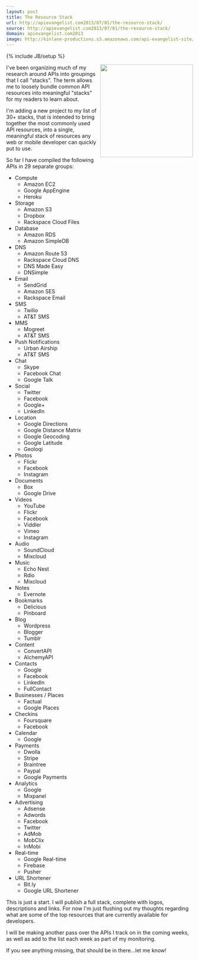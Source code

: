 ```yaml
---
layout: post
title: The Resource Stack
url: http://apievangelist.com2013/07/01/the-resource-stack/
source: http://apievangelist.com2013/07/01/the-resource-stack/
domain: apievangelist.com2013
image: http://kinlane-productions.s3.amazonaws.com/api-evangelist-site/blog/API-Stack-Colored.png
---
```

{% include JB/setup %}<p>
     <img src="https://s3.amazonaws.com/kinlane-productions/api-stack/API-Stack-Colored.png"  width="250" align="right" />
</p>
<p>
     I've been organizing much of my research around APIs into groupings that I call "stacks". The term allows me to loosely bundle common API resources into meaningful "stacks" for my readers to learn about.
</p>
<p>
     I'm adding a new project to my list of 30+ stacks, that is intended to bring together the most commonly used API resources, into a single, meaningful stack of resources any web or mobile developer can quickly put to use.
</p>
<p>
     So far I have compiled the following APIs in 29 separate groups:
</p>
<ul>
     <li>Compute
          <ul>
               <li>Amazon EC2
               </li>
               <li>Google AppEngine
               </li>
               <li>Heroku
               </li>
          </ul>
     </li>
     <li>Storage
          <ul>
               <li>Amazon S3
               </li>
               <li>Dropbox
               </li>
               <li>Rackspace Cloud Files
               </li>
          </ul>
     </li>
     <li>Database
          <ul>
               <li>Amazon RDS
               </li>
               <li>Amazon SimpleDB
               </li>
          </ul>
     </li>
     <li>DNS
          <ul>
               <li>Amazon Route 53
               </li>
               <li>Rackspace Cloud DNS
               </li>
               <li>DNS Made Easy
               </li>
               <li>DNSimple
               </li>
          </ul>
     </li>
     <li>Email
          <ul>
               <li>SendGrid
               </li>
               <li>Amazon SES
               </li>
               <li>Rackspace Email
               </li>
          </ul>
     </li>
     <li>SMS
          <ul>
               <li>Twilio
               </li>
               <li>AT&amp;T SMS
               </li>
          </ul>
     </li>
     <li>MMS
          <ul>
               <li>Mogreet
               </li>
               <li>AT&amp;T SMS
               </li>
          </ul>
     </li>
     <li>Push Notifications
          <ul>
               <li>Urban Airship
               </li>
               <li>AT&amp;T SMS
               </li>
          </ul>
     </li>
     <li>Chat
          <ul>
               <li>Skype
               </li>
               <li>Facebook Chat
               </li>
               <li>Google Talk
               </li>
          </ul>
     </li>
     <li>Social
          <ul>
               <li>Twitter
               </li>
               <li>Facebook
               </li>
               <li>Google+
               </li>
               <li>LinkedIn
               </li>
          </ul>
     </li>
     <li>Location
          <ul>
               <li>Google Directions
               </li>
               <li>Google Distance Matrix
               </li>
               <li>Google Geocoding
               </li>
               <li>Google Latitude
               </li>
               <li>Geoloqi
               </li>
          </ul>
     </li>
     <li>Photos
          <ul>
               <li>Flickr
               </li>
               <li>Facebook
               </li>
               <li>Instagram
               </li>
          </ul>
     </li>
     <li>Documents
          <ul>
               <li>Box
               </li>
               <li>Google Drive
               </li>
          </ul>
     </li>
     <li>Videos
          <ul>
               <li>YouTube
               </li>
               <li>Flickr
               </li>
               <li>Facebook
               </li>
               <li>Viddler
               </li>
               <li>Vimeo
               </li>
               <li>Instagram
               </li>
          </ul>
     </li>
     <li>Audio
          <ul>
               <li>SoundCloud
               </li>
               <li>Mixcloud
               </li>
          </ul>
     </li>
     <li>Music
          <ul>
               <li>Echo Nest
               </li>
               <li>Rdio
               </li>
               <li>Mixcloud
               </li>
          </ul>
     </li>
     <li>Notes
          <ul>
               <li>Evernote
               </li>
          </ul>
     </li>
     <li>Bookmarks
          <ul>
               <li>Delicious
               </li>
               <li>Pinboard
               </li>
          </ul>
     </li>
     <li>Blog
          <ul>
               <li>Wordpress
               </li>
               <li>Blogger
               </li>
               <li>Tumblr
               </li>
          </ul>
     </li>
     <li>Content
          <ul>
               <li>ConvertAPI
               </li>
               <li>AlchemyAPI
               </li>
          </ul>
     </li>
     <li>Contacts
          <ul>
               <li>Google
               </li>
               <li>Facebook
               </li>
               <li>LinkedIn
               </li>
               <li>FullContact
               </li>
          </ul>
     </li>
     <li>Businesses / Places
          <ul>
               <li>Factual
               </li>
               <li>Google Places
               </li>
          </ul>
     </li>
     <li>Checkins
          <ul>
               <li>Foursquare
               </li>
               <li>Facebook
               </li>
          </ul>
     </li>
     <li>Calendar
          <ul>
               <li>Google
               </li>
          </ul>
     </li>
     <li>Payments
          <ul>
               <li>Dwolla
               </li>
               <li>Stripe
               </li>
               <li>Braintree
               </li>
               <li>Paypal
               </li>
               <li>Google Payments
               </li>
          </ul>
     </li>
     <li>Analytics
          <ul>
               <li>Google
               </li>
               <li>Mixpanel
               </li>
          </ul>
     </li>
     <li>Advertising
          <ul>
               <li>Adsense
               </li>
               <li>Adwords
               </li>
               <li>Facebook
               </li>
               <li>Twitter
               </li>
               <li>AdMob
               </li>
               <li>MobClix
               </li>
               <li>InMobi
               </li>
          </ul>
     </li>
     <li>Real-time
          <ul>
               <li>Google Real-time
               </li>
               <li>Firebase
               </li>
               <li>Pusher
               </li>
          </ul>
     </li>
     <li>URL Shortener
          <ul>
               <li>Bit.ly
               </li>
               <li>Google URL Shortener
               </li>
          </ul>
     </li>
</ul>
<p>
     This is just a start. I will publish a full stack, complete with logos, descriptions and links. For now I'm just flushing out my thoughts regarding what are some of the top resources that are currently available for developers.
</p>
<p>
     I will be making another pass over the APIs I track on in the coming weeks, as well as add to the list each week as part of my monitoring.
</p>
<p>
     If you see anything missing, that should be in there...let me know!
</p>
